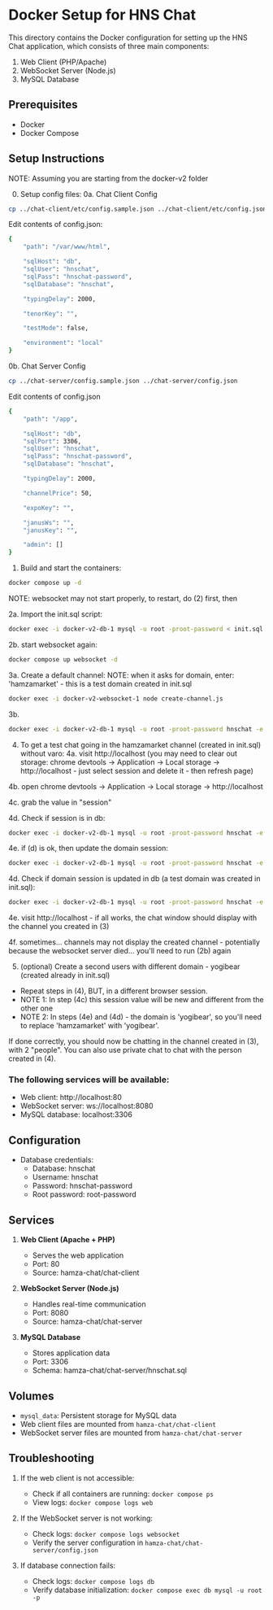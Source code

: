 # Docker Setup for HNS Chat

This directory contains the Docker configuration for setting up the HNS Chat application, which consists of three main components:
1. Web Client (PHP/Apache)
2. WebSocket Server (Node.js)
3. MySQL Database

## Prerequisites

- Docker
- Docker Compose

## Setup Instructions
NOTE:  Assuming you are starting from the docker-v2 folder

0. Setup config files:
0a. Chat Client Config
```bash
cp ../chat-client/etc/config.sample.json ../chat-client/etc/config.json
```

Edit contents of config.json:
```bash
{
	"path": "/var/www/html",

	"sqlHost": "db",
	"sqlUser": "hnschat",
	"sqlPass": "hnschat-password",
	"sqlDatabase": "hnschat",

	"typingDelay": 2000,

	"tenorKey": "",

	"testMode": false,

	"environment": "local"
}
```

0b. Chat Server Config
```bash
cp ../chat-server/config.sample.json ../chat-server/config.json
```

Edit contents of config.json
```bash
{
	"path": "/app",

	"sqlHost": "db",
	"sqlPort": 3306,
	"sqlUser": "hnschat",
	"sqlPass": "hnschat-password",
	"sqlDatabase": "hnschat",

	"typingDelay": 2000,

	"channelPrice": 50,

	"expoKey": "",

	"janusWs": "",
	"janusKey": "",

	"admin": []
}
```

1. Build and start the containers:
```bash
docker compose up -d
```

NOTE: websocket may not start properly, to restart, do (2) first, then 

2a. Import the init.sql script:
```bash
docker exec -i docker-v2-db-1 mysql -u root -proot-password < init.sql
```

2b. start websocket again:
```bash
docker compose up websocket -d
```

3a. Create a default channel:
NOTE: when it asks for domain, enter: 'hamzamarket' - this is a test domain created in init.sql
```bash
docker exec -i docker-v2-websocket-1 node create-channel.js
```

3b.
```bash
docker exec -i docker-v2-db-1 mysql -u root -proot-password hnschat -e "UPDATE channels set slds=1, activated=1, hidden=0;"
```

4. To get a test chat going in the hamzamarket channel (created in init.sql) without varo:
4a. visit http://localhost (you may need to clear out storage: chrome devtools -> Application -> Local storage -> http://localhost - just select session and delete it - then refresh page)

4b. open chrome devtools -> Application -> Local storage -> http://localhost

4c. grab the value in "session"

4d. Check if session is in db:
```bash
docker exec -i docker-v2-db-1 mysql -u root -proot-password hnschat -e "SELECT * FROM sessions WHERE id='the_value_in_c';"
```

4e. if (d) is ok, then update the domain session:
```bash
docker exec -i docker-v2-db-1 mysql -u root -proot-password hnschat -e "UPDATE domains set session='the_value_in_c' WHERE domain='hamzamarket'"
```

4d. Check if domain session is updated in db (a test domain was created in init.sql):
```bash
docker exec -i docker-v2-db-1 mysql -u root -proot-password hnschat -e "SELECT session FROM domains WHERE domain='hamzamarket';"
```

4e. visit http://localhost - if all works, the chat window should display with the channel you created in (3)

4f. sometimes... channels may not display the created channel - potentially because the websocket server died... you'll need to run (2b) again

5. (optional) Create a second users with different domain - yogibear (created already in init.sql)
- Repeat steps in (4), BUT, in a different browser session.
- NOTE 1: In step (4c) this session value will be new and different from the other one
- NOTE 2: In steps (4e) and (4d) - the domain is 'yogibear', so you'll need to replace 'hamzamarket' with 'yogibear'.

If done correctly, you should now be chatting in the channel created in (3), with 2 "people".  You can also use private chat to chat with the person created in (4).


### The following services will be available:
   - Web client: http://localhost:80
   - WebSocket server: ws://localhost:8080
   - MySQL database: localhost:3306


## Configuration

- Database credentials:
  - Database: hnschat
  - Username: hnschat
  - Password: hnschat-password
  - Root password: root-password

## Services

1. **Web Client (Apache + PHP)**
   - Serves the web application
   - Port: 80
   - Source: hamza-chat/chat-client

2. **WebSocket Server (Node.js)**
   - Handles real-time communication
   - Port: 8080
   - Source: hamza-chat/chat-server

3. **MySQL Database**
   - Stores application data
   - Port: 3306
   - Schema: hamza-chat/chat-server/hnschat.sql

## Volumes

- `mysql_data`: Persistent storage for MySQL data
- Web client files are mounted from `hamza-chat/chat-client`
- WebSocket server files are mounted from `hamza-chat/chat-server`

## Troubleshooting

1. If the web client is not accessible:
   - Check if all containers are running: `docker compose ps`
   - View logs: `docker compose logs web`

2. If the WebSocket server is not working:
   - Check logs: `docker compose logs websocket`
   - Verify the server configuration in `hamza-chat/chat-server/config.json`

3. If database connection fails:
   - Check logs: `docker compose logs db`
   - Verify database initialization: `docker compose exec db mysql -u root -p` 